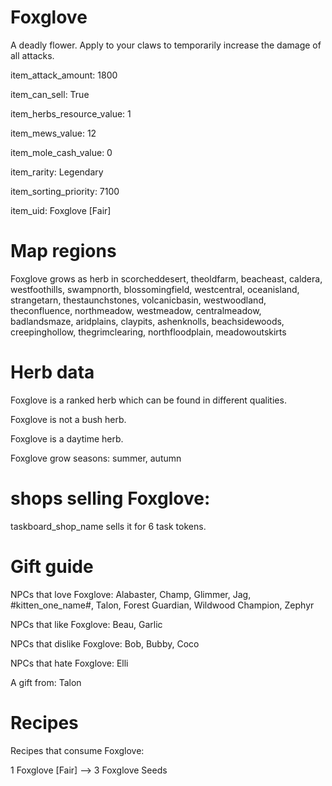 # Foxglove

A deadly flower. Apply to your claws to temporarily increase the damage of all attacks.

item_attack_amount: 1800

item_can_sell: True

item_herbs_resource_value: 1

item_mews_value: 12

item_mole_cash_value: 0

item_rarity: Legendary

item_sorting_priority: 7100

item_uid: Foxglove [Fair]

# Map regions

Foxglove grows as herb in scorcheddesert, theoldfarm, beacheast, caldera, westfoothills, swampnorth, blossomingfield, westcentral, oceanisland, strangetarn, thestaunchstones, volcanicbasin, westwoodland, theconfluence, northmeadow, westmeadow, centralmeadow, badlandsmaze, aridplains, claypits, ashenknolls, beachsidewoods, creepinghollow, thegrimclearing, northfloodplain, meadowoutskirts

# Herb data

Foxglove is a ranked herb which can be found in different qualities.

Foxglove is not a bush herb.

Foxglove is a daytime herb.

Foxglove grow seasons: summer, autumn

# shops selling Foxglove:

taskboard_shop_name sells it for 6 task tokens.

# Gift guide

NPCs that love Foxglove: Alabaster, Champ, Glimmer, Jag, #kitten_one_name#, Talon, Forest Guardian, Wildwood Champion, Zephyr

NPCs that like Foxglove: Beau, Garlic

NPCs that dislike Foxglove: Bob, Bubby, Coco

NPCs that hate Foxglove: Elli

A gift from: Talon

# Recipes

Recipes that consume Foxglove:

1 Foxglove [Fair] --> 3 Foxglove Seeds